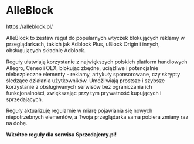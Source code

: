 # AlleBlock

https://alleblock.pl/

AlleBlock to zestaw reguł do popularnych wtyczek blokujących reklamy w przeglądarkach, takich jak Adblock Plus, uBlock Origin i innych, obsługujących składnię Adblock.

Reguły ułatwiają korzystanie z największych polskich platform handlowych Allegro, Ceneo i OLX, blokując zbędne, uciążliwe i potencjalnie niebezpieczne elementy - reklamy, artykuły sponsorowane, czy skrypty śledzące działania użytkowników. Umożliwiają prostsze i szybsze korzystanie z obsługiwanych serwisów bez ograniczania ich funkcjonalności, zwiększając przy tym prywatność kupujących i sprzedających.

Reguły aktualizuję regularnie w miarę pojawiania się nowych niepotrzebnych elementów, a Twoja przeglądarka sama pobiera zmiany raz na dobę.

**Wkrótce reguły dla serwisu Sprzedajemy.pl!**